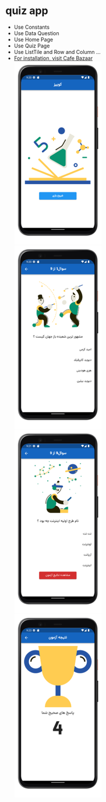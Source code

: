 # quiz app
- Use Constants 
- Use Data Question 
- Use Home Page 
- Use Quiz Page 
- Use ListTile and Row and Column ... <br>
- <a href="https://cafebazaar.ir/app/com.omid.quiz_application">For installation, visit Cafe Bazaar</a><br>
<img src="1.png" with="400" height="500"> <img src="2.png" with="400" height="500"><br> <img src="3.png" with="400" height="500"> <img src="4.png" with="500" height="500">



